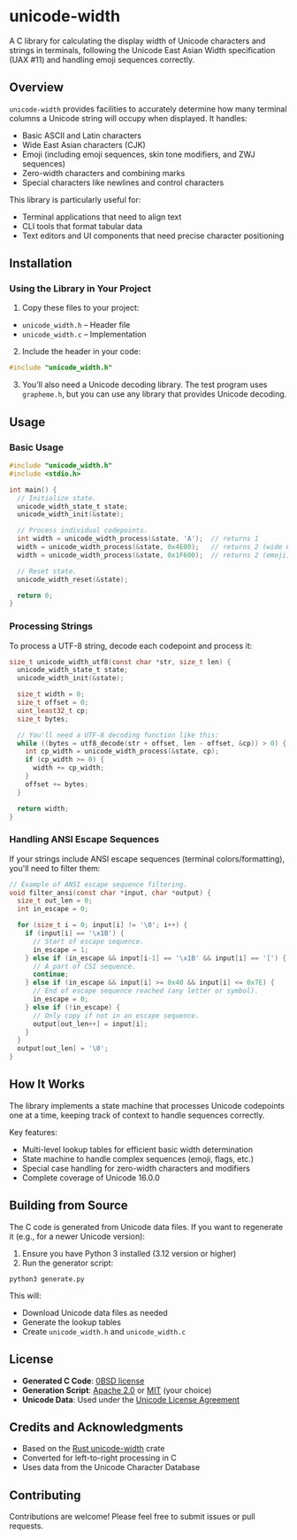 # unicode-width

A C library for calculating the display width of Unicode characters and strings in terminals, following the Unicode East Asian Width specification (UAX #11) and handling emoji sequences correctly.

## Overview

`unicode-width` provides facilities to accurately determine how many terminal columns a Unicode string will occupy when displayed. It handles:

- Basic ASCII and Latin characters
- Wide East Asian characters (CJK)
- Emoji (including emoji sequences, skin tone modifiers, and ZWJ sequences)
- Zero-width characters and combining marks
- Special characters like newlines and control characters

This library is particularly useful for:
- Terminal applications that need to align text
- CLI tools that format tabular data
- Text editors and UI components that need precise character positioning

## Installation

### Using the Library in Your Project

1. Copy these files to your project:
  - `unicode_width.h` – Header file
  - `unicode_width.c` – Implementation

2. Include the header in your code:
  ```c
  #include "unicode_width.h"
  ```

3. You'll also need a Unicode decoding library. The test program uses `grapheme.h`, but you can use any library that provides Unicode decoding.

## Usage

### Basic Usage

```c
#include "unicode_width.h"
#include <stdio.h>

int main() {
  // Initialize state.
  unicode_width_state_t state;
  unicode_width_init(&state);

  // Process individual codepoints.
  int width = unicode_width_process(&state, 'A');  // returns 1
  width = unicode_width_process(&state, 0x4E00);   // returns 2 (wide CJK character)
  width = unicode_width_process(&state, 0x1F600);  // returns 2 (emoji)

  // Reset state.
  unicode_width_reset(&state);

  return 0;
}
```

### Processing Strings

To process a UTF-8 string, decode each codepoint and process it:

```c
size_t unicode_width_utf8(const char *str, size_t len) {
  unicode_width_state_t state;
  unicode_width_init(&state);

  size_t width = 0;
  size_t offset = 0;
  uint_least32_t cp;
  size_t bytes;

  // You'll need a UTF-8 decoding function like this:
  while ((bytes = utf8_decode(str + offset, len - offset, &cp)) > 0) {
    int cp_width = unicode_width_process(&state, cp);
    if (cp_width >= 0) {
      width += cp_width;
    }
    offset += bytes;
  }

  return width;
}
```

### Handling ANSI Escape Sequences

If your strings include ANSI escape sequences (terminal colors/formatting), you'll need to filter them:

```c
// Example of ANSI escape sequence filtering.
void filter_ansi(const char *input, char *output) {
  size_t out_len = 0;
  int in_escape = 0;

  for (size_t i = 0; input[i] != '\0'; i++) {
    if (input[i] == '\x1B') {
      // Start of escape sequence.
      in_escape = 1;
    } else if (in_escape && input[i-1] == '\x1B' && input[i] == '[') {
      // A part of CSI sequence.
      continue;
    } else if (in_escape && input[i] >= 0x40 && input[i] <= 0x7E) {
      // End of escape sequence reached (any letter or symbol).
      in_escape = 0;
    } else if (!in_escape) {
      // Only copy if not in an escape sequence.
      output[out_len++] = input[i];
    }
  }
  output[out_len] = '\0';
}
```

## How It Works

The library implements a state machine that processes Unicode codepoints one at a time, keeping track of context to handle sequences correctly.

Key features:
- Multi-level lookup tables for efficient basic width determination
- State machine to handle complex sequences (emoji, flags, etc.)
- Special case handling for zero-width characters and modifiers
- Complete coverage of Unicode 16.0.0

## Building from Source

The C code is generated from Unicode data files. If you want to regenerate it (e.g., for a newer Unicode version):

1. Ensure you have Python 3 installed (3.12 version or higher)
2. Run the generator script:
  ```
  python3 generate.py
  ```

This will:
- Download Unicode data files as needed
- Generate the lookup tables
- Create `unicode_width.h` and `unicode_width.c`

## License

- **Generated C Code**: [0BSD license](/LICENSE-0BSD)
- **Generation Script**: [Apache 2.0](/LICENSE-APACHE) or [MIT](/LICENSE-MIT) (your choice)
- **Unicode Data**: Used under the [Unicode License Agreement](https://www.unicode.org/license.txt)

## Credits and Acknowledgments

- Based on the [Rust unicode-width](https://github.com/unicode-rs/unicode-width) crate
- Converted for left-to-right processing in C
- Uses data from the Unicode Character Database

## Contributing

Contributions are welcome! Please feel free to submit issues or pull requests.
